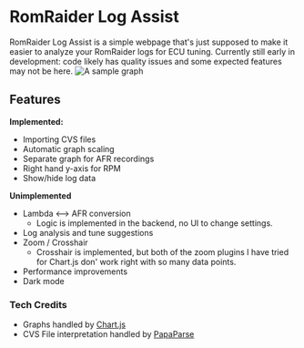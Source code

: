 ﻿# RomRaider Log Assist
RomRaider Log Assist is a simple webpage that's just supposed to make it easier to analyze your RomRaider logs for ECU tuning. Currently still early in development: code likely has quality issues and some expected features may not be here.
![A sample graph](https://experiments.bennottelling.com/RR/pics/RRLA-1.PNG)

## Features
**Implemented:**

 - Importing CVS files
 - Automatic graph scaling
 - Separate graph for AFR recordings
 - Right hand y-axis for RPM
 - Show/hide log data

**Unimplemented**

 - Lambda <--> AFR  conversion
   - Logic is implemented in the backend, no UI to change settings.
 - Log analysis and tune suggestions
 - Zoom / Crosshair
   - Crosshair is implemented, but both of the zoom plugins I have tried for Chart.js don' work right with so many data points.
 - Performance improvements
 - Dark mode

### Tech Credits

 - Graphs handled by [Chart.js](https://www.chartjs.org/)
 - CVS File interpretation handled by [PapaParse](https://github.com/mholt/PapaParse)
